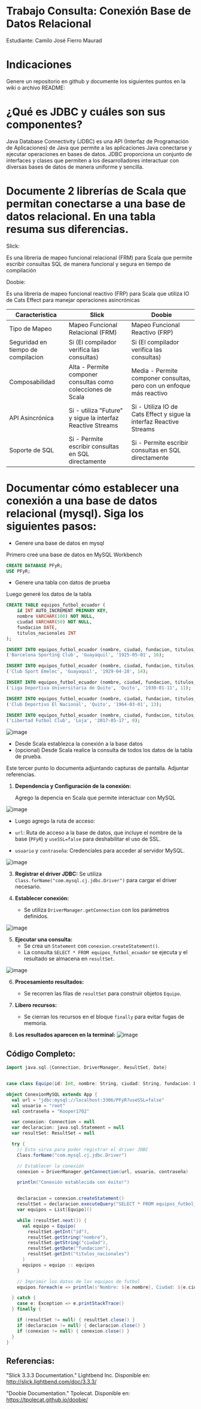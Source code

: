 # Trabajo Consulta: Conexión Base de Datos Relacional

Estudiante: Camilo José Fierro Maurad
# Indicaciones
Genere un repositorio en github y documente los siguientes puntos en la wiki o archivo README:

# ¿Qué es JDBC y cuáles son sus componentes?

Java Database Connectivity (JDBC) es una API (Interfaz de Programación de Aplicaciones) de Java que permite a las aplicaciones Java conectarse y ejecutar operaciones en bases de datos. JDBC proporciona un conjunto de interfaces y clases que permiten a los desarrolladores interactuar con diversas bases de datos de manera uniforme y sencilla.
# Documente 2 librerías de Scala que permitan conectarse a una base de datos relacional. En una tabla resuma sus diferencias.

Slick:

Es una librería de mapeo funcional relacional (FRM) para Scala que permite escribir consultas SQL de manera funcional y segura en tiempo de compilación

Doobie:

Es una librería de mapeo funcional reactivo (FRP) para Scala que utiliza IO de Cats Effect para manejar operaciones asincrónicas

| Caracteristica | Slick | Doobie |
|--------------|--------------|--------------|
|Tipo de Mapeo| Mapeo Funcional Relacional (FRM)	|Mapeo Funcional Reactivo (FRP)|
| Seguridad en tiempo de compilacion| Si (El compilador verifica las consultas)|Si (El compilador verifica las consultas) |
| Composabilidad|Alta - Permite componer consultas como colecciones de Scala|Media - Permite componer consultas, pero con un enfoque más reactivo|
| API Asincrónica | Si - utiliza "Future" y sigue la interfaz Reactive Streams| Si - Utiliza IO de Cats Effect y sigue la interfaz Reactive Streams|
| Soporte de SQL | Si - Permite escribir consultas en SQL directamente | Si - Permite escribir consultas en SQL directamente |

# Documentar cómo establecer una conexión a una base de datos relacional (mysql). Siga los siguientes pasos:
- Genere una base de datos en mysql
  
Primero creé una base de datos en MySQL Workbench
```sql
CREATE DATABASE PFyR;
USE PFyR;
```
- Genere una tabla con datos de prueba

Luego generé los datos de la tabla

```sql
CREATE TABLE equipos_futbol_ecuador (
    id INT AUTO_INCREMENT PRIMARY KEY,
    nombre VARCHAR(100) NOT NULL,
    ciudad VARCHAR(50) NOT NULL,
    fundacion DATE,
    titulos_nacionales INT
);

INSERT INTO equipos_futbol_ecuador (nombre, ciudad, fundacion, titulos_nacionales) VALUES 
('Barcelona Sporting Club', 'Guayaquil', '1925-05-01', 16);

INSERT INTO equipos_futbol_ecuador (nombre, ciudad, fundacion, titulos_nacionales) VALUES 
('Club Sport Emelec', 'Guayaquil', '1929-04-28', 14);

INSERT INTO equipos_futbol_ecuador (nombre, ciudad, fundacion, titulos_nacionales) VALUES 
('Liga Deportiva Universitaria de Quito', 'Quito', '1930-01-11', 11);

INSERT INTO equipos_futbol_ecuador (nombre, ciudad, fundacion, titulos_nacionales) VALUES 
('Club Deportivo El Nacional', 'Quito', '1964-03-01', 13);

INSERT INTO equipos_futbol_ecuador (nombre, ciudad, fundacion, titulos_nacionales) VALUES
('Libertad Futbol Club', 'Loja', '2017-05-17', 0);
```

![image](https://github.com/user-attachments/assets/1badb56a-fcb4-4d07-857b-ccb087cec8ae)

- Desde Scala establezca la conexión a la base datos
 - (opcional) Desde Scala realice la consulta de todos los datos de la tabla de prueba. 

Este tercer punto lo documenta adjuntando capturas de pantalla. Adjuntar referencias.

1. **Dependencia y Configuración de la conexión:**
   
   Agrego la depencia en Scala que permite interactuar con MySQL

![image](https://github.com/user-attachments/assets/4e7e3347-fd97-4653-96a7-a3753ab47022)

   - Luego agrego la ruta de acceso:
     
   - `url`: Ruta de acceso a la base de datos, que incluye el nombre de la base (`PFyR`) y `useSSL=false` para deshabilitar el uso de SSL.
   - `usuario` y `contraseña`: Credenciales para acceder al servidor MySQL.
     
![image](https://github.com/user-attachments/assets/115b2ab1-4fff-4426-96db-a9d6ddfd9e4b)

3. **Registrar el driver JDBC:**
   Se utiliza `Class.forName("com.mysql.cj.jdbc.Driver")` para cargar el driver necesario.

4. **Establecer conexión:**
   - Se utiliza `DriverManager.getConnection` con los parámetros definidos.

![image](https://github.com/user-attachments/assets/06c4b177-29b5-4246-94d0-81655c9cc95f)

5. **Ejecutar una consulta:**
   - Se crea un `Statement` con `conexion.createStatement()`.
   - La consulta `SELECT * FROM equipos_futbol_ecuador` se ejecuta y el resultado se almacena en `resultSet`.

![image](https://github.com/user-attachments/assets/73abef75-e940-4ecd-9efa-1a5393695a0c)


6. **Procesamiento resultados:**
   - Se recorren las filas de `resultSet` para construir objetos `Equipo`.

7. **Libero recursos:**
   - Se cierran los recursos en el bloque `finally` para evitar fugas de memoria.

8. **Los resultados aparecen en la terminal:**
![image](https://github.com/user-attachments/assets/b0a5be56-c6d2-442f-bbe1-87f3470454e4)

## Código Completo:
```Scala
import java.sql.{Connection, DriverManager, ResultSet, Date}


case class Equipo(id: Int, nombre: String, ciudad: String, fundacion: Date, titulos_nacionales: Int)

object ConexionMySQL extends App {
  val url = "jdbc:mysql://localhost:3306/PFyR?useSSL=false"
  val usuario = "root"
  val contraseña = "Kooper1702"

  var conexion: Connection = null
  var declaracion: java.sql.Statement = null
  var resultSet: ResultSet = null

  try {
    // Esto sirva para poder registrar el driver JDBC
    Class.forName("com.mysql.cj.jdbc.Driver")

    // Establecer la conexión
    conexion = DriverManager.getConnection(url, usuario, contraseña)

    println("Conexión establecida con éxito!")


    declaracion = conexion.createStatement()
    resultSet = declaracion.executeQuery("SELECT * FROM equipos_futbol_ecuador")
    var equipos = List[Equipo]()

    while (resultSet.next()) {
      val equipo = Equipo(
        resultSet.getInt("id"),
        resultSet.getString("nombre"),
        resultSet.getString("ciudad"),
        resultSet.getDate("fundacion"),
        resultSet.getInt("titulos_nacionales")
      )
      equipos = equipo :: equipos
    }

    // Imprimir los datos de los equipos de futbol
    equipos.foreach(e => println(s"Nombre: ${e.nombre}, Ciudad: ${e.ciudad}, Fundación: ${e.fundacion}, Títulos: ${e.titulos_nacionales}"))

  } catch {
    case e: Exception => e.printStackTrace()
  } finally {

    if (resultSet != null) { resultSet.close() }
    if (declaracion != null) { declaracion.close() }
    if (conexion != null) { conexion.close() }
  }
}
```
## Referencias:

"Slick 3.3.3 Documentation." Lightbend Inc. Disponible en: http://slick.lightbend.com/doc/3.3.3/

"Doobie Documentation." Tpolecat. Disponible en: https://tpolecat.github.io/doobie/


